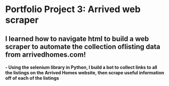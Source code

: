 # Portfolio Project 3: Arrived web scraper
## I learned how to navigate html to build a web scraper to automate the collection oflisting data from arrivedhomes.com!

#### - Using the selenium library in Python, I build a bot to collect links to all the listings on the Arrived Homes website, then scrape useful information off of each of the listings
